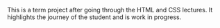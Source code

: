 This is a term project after going through the HTML and CSS lectures.
It highlights the journey of the student and is work in progress.